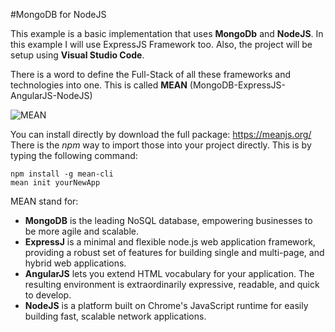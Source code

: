 #MongoDB for NodeJS

This example is a basic implementation that uses **MongoDb** and **NodeJS**. In this example I will use ExpressJS Framework too. Also, the project will be setup using **Visual Studio Code**.

There is a word to define the Full-Stack of all these frameworks and technologies into one. This is called **MEAN** (MongoDB-ExpressJS-AngularJS-NodeJS) 

![MEAN](https://meanjs.org/img/logo.png)

You can install directly by download the full package: https://meanjs.org/
There is the *npm* way to import those into your project directly. This is by typing the following command:
    
    npm install -g mean-cli
    mean init yourNewApp

MEAN stand for:

- **MongoDB** is the leading NoSQL database, empowering businesses to be more agile and scalable.
- **ExpressJ** is a minimal and flexible node.js web application framework, providing a robust set of features for building single and multi-page, and hybrid web applications.
- **AngularJS** lets you extend HTML vocabulary for your application. The resulting environment is extraordinarily expressive, readable, and quick to develop.
- **NodeJS** is a platform built on Chrome's JavaScript runtime for easily building fast, scalable network applications.


